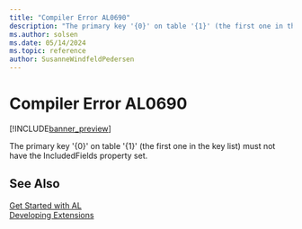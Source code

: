 ```yaml
---
title: "Compiler Error AL0690"
description: "The primary key '{0}' on table '{1}' (the first one in the key list) must not have the IncludedFields property set."
ms.author: solsen
ms.date: 05/14/2024
ms.topic: reference
author: SusanneWindfeldPedersen
---
```

[//]: # (START>DO_NOT_EDIT)
[//]: # (IMPORTANT:Do not edit any of the content between here and the END>DO_NOT_EDIT.)
[//]: # (Any modifications should be made in the .xml files in the ModernDev repo.)
# Compiler Error AL0690

[!INCLUDE[banner_preview](../includes/banner_preview.md)]

The primary key '{0}' on table '{1}' (the first one in the key list) must not have the IncludedFields property set.


[//]: # (IMPORTANT: END>DO_NOT_EDIT)
## See Also  
[Get Started with AL](../devenv-get-started.md)  
[Developing Extensions](../devenv-dev-overview.md)  